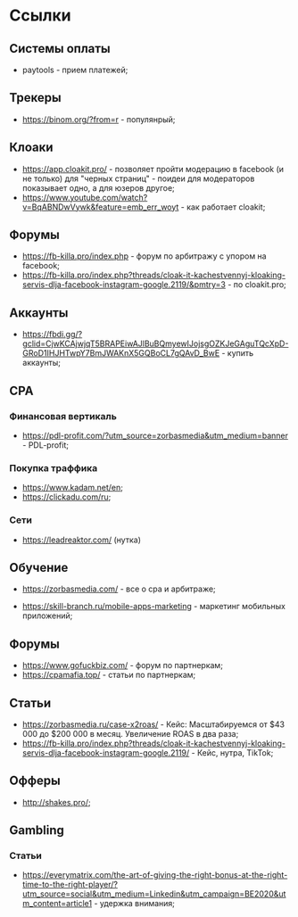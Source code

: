 # Ссылки

## Системы оплаты

- paytools - прием платежей;

## Трекеры

- https://binom.org/?from=r - популянрый;

## Клоаки

- https://app.cloakit.pro/ - позволяет пройти модерацию в facebook (и не только) для "черных страниц" - поидеи для модераторов показывает одно, а для юзеров другое;
- https://www.youtube.com/watch?v=BqABNDwVywk&feature=emb_err_woyt - как работает cloakit;

## Форумы

- https://fb-killa.pro/index.php - форум по арбитражу с упором на facebook;
- https://fb-killa.pro/index.php?threads/cloak-it-kachestvennyj-kloaking-servis-dlja-facebook-instagram-google.2119/&pmtry=3 - по cloakit.pro;

## Аккаунты

- https://fbdi.gg/?gclid=CjwKCAjwjqT5BRAPEiwAJlBuBQmyewIJojsgOZKJeGAguTQcXpD-GRoD1IHJHTwpY7BmJWAKnX5GQBoCL7gQAvD_BwE - купить аккаунты;

## CPA

### Финансовая вертикаль

- https://pdl-profit.com/?utm_source=zorbasmedia&utm_medium=banner - PDL-profit;

### Покупка траффика

- https://www.kadam.net/en;
- https://clickadu.com/ru;

### Сети

- https://leadreaktor.com/ (нутка)

## Обучение

- https://zorbasmedia.com/ - все о cpa и арбитраже;

- https://skill-branch.ru/mobile-apps-marketing - маркетинг мобильных приложений;

## Форумы

- https://www.gofuckbiz.com/ - форум по партнеркам;
- https://cpamafia.top/ - статьи по партнеркам;

## Статьи

- https://zorbasmedia.ru/case-x2roas/ - Кейс: Масштабируемся от $43 000 до $200 000 в месяц. Увеличение ROAS в два раза;
- https://fb-killa.pro/index.php?threads/cloak-it-kachestvennyj-kloaking-servis-dlja-facebook-instagram-google.2119/ - Кейс, нутра, TikTok;

## Офферы

- http://shakes.pro/;

## Gambling

### Статьи

- https://everymatrix.com/the-art-of-giving-the-right-bonus-at-the-right-time-to-the-right-player/?utm_source=social&utm_medium=Linkedin&utm_campaign=BE2020&utm_content=article1 - удержка внимания;

